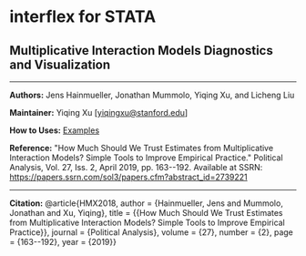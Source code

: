 # interflex for STATA

## Multiplicative Interaction Models Diagnostics and Visualization

---

**Authors:** Jens Hainmueller, Jonathan Mummolo, Yiqing Xu, and Licheng Liu

**Maintainer:** Yiqing Xu [<yiqingxu@stanford.edu>]  

**How to Uses:** [Examples](http://yiqingxu.org/software/interaction/StataGuide.pdf)

**Reference:** "How Much Should We Trust Estimates from Multiplicative Interaction Models? Simple Tools to Improve Empirical Practice." Political Analysis, Vol. 27, Iss. 2, April 2019, pp. 163--192. Available at SSRN: https://papers.ssrn.com/sol3/papers.cfm?abstract_id=2739221

---

**Citation:** 
@article{HMX2018, author = {Hainmueller, Jens and Mummolo, Jonathan and Xu, Yiqing}, title = {{How Much Should We Trust Estimates from Multiplicative Interaction Models? Simple Tools to Improve Empirical Practice}}, journal = {Political Analysis}, volume = {27}, number = {2}, page = {163--192}, year = {2019}}

